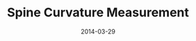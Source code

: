 ---
layout: project_post
title: "Spine Curvature Measurement"
date: 2014-03-29
thumbnail_image: /data/images/placeholder.jpg
---